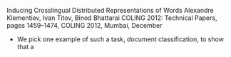 Inducing Crosslingual Distributed Representations of Words
Alexandre Klementiev, Ivan Titov, Binod Bhattarai
COLING 2012: Technical Papers, pages 1459–1474, COLING 2012, Mumbai, December

* We pick one example of such a task, document classification, to show that a
